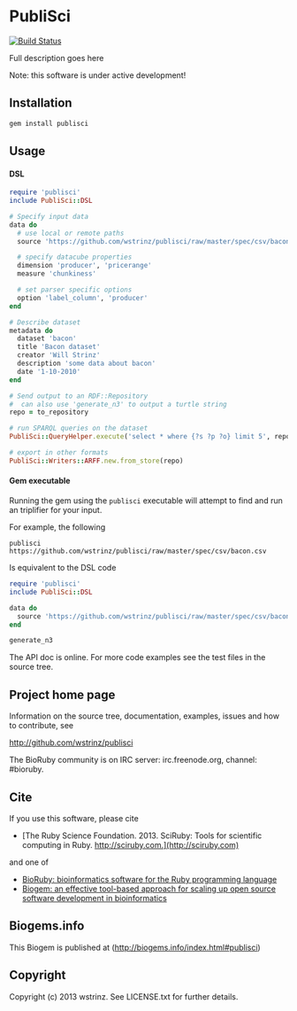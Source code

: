 # PubliSci

[![Build Status](https://travis-ci.org/wstrinz/publisci.png?branch=master)](https://travis-ci.org/wstrinz/publisci)

Full description goes here

Note: this software is under active development!

## Installation

```sh
gem install publisci
```

## Usage

#### DSL

```ruby
require 'publisci'
include PubliSci::DSL

# Specify input data
data do
  # use local or remote paths
  source 'https://github.com/wstrinz/publisci/raw/master/spec/csv/bacon.csv'

  # specify datacube properties
  dimension 'producer', 'pricerange'
  measure 'chunkiness'

  # set parser specific options
  option 'label_column', 'producer'
end

# Describe dataset
metadata do
  dataset 'bacon'
  title 'Bacon dataset'
  creator 'Will Strinz'
  description 'some data about bacon'
  date '1-10-2010'
end

# Send output to an RDF::Repository
#  can also use 'generate_n3' to output a turtle string
repo = to_repository

# run SPARQL queries on the dataset
PubliSci::QueryHelper.execute('select * where {?s ?p ?o} limit 5', repo)

# export in other formats
PubliSci::Writers::ARFF.new.from_store(repo)
```


#### Gem executable

Running the gem using the `publisci` executable will attempt to find and run
an triplifier for your input.

For example, the following

```
publisci https://github.com/wstrinz/publisci/raw/master/spec/csv/bacon.csv
```

Is equivalent to the DSL code

```ruby
require 'publisci'
include PubliSci::DSL

data do
  source 'https://github.com/wstrinz/publisci/raw/master/spec/csv/bacon.csv'
end

generate_n3
```

The API doc is online. For more code examples see the test files in
the source tree.

## Project home page

Information on the source tree, documentation, examples, issues and
how to contribute, see

  http://github.com/wstrinz/publisci

The BioRuby community is on IRC server: irc.freenode.org, channel: #bioruby.

## Cite

If you use this software, please cite

* [The Ruby Science Foundation. 2013. SciRuby: Tools for scientific computing in Ruby. http://sciruby.com.](http://sciruby.com)

and one of

* [BioRuby: bioinformatics software for the Ruby programming language](http://dx.doi.org/10.1093/bioinformatics/btq475)
* [Biogem: an effective tool-based approach for scaling up open source software development in bioinformatics](http://dx.doi.org/10.1093/bioinformatics/bts080)

## Biogems.info

This Biogem is published at (http://biogems.info/index.html#publisci)

## Copyright

Copyright (c) 2013 wstrinz. See LICENSE.txt for further details.

